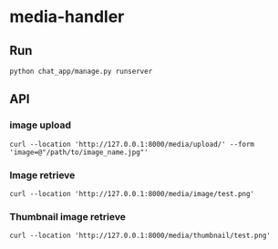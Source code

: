 # media-handler

## Run
```
python chat_app/manage.py runserver
```

## API
### image upload
```
curl --location 'http://127.0.0.1:8000/media/upload/' --form 'image=@"/path/to/image_name.jpg"'
```
### Image retrieve
```
curl --location 'http://127.0.0.1:8000/media/image/test.png'
```
### Thumbnail image retrieve
```
curl --location 'http://127.0.0.1:8000/media/thumbnail/test.png'
```